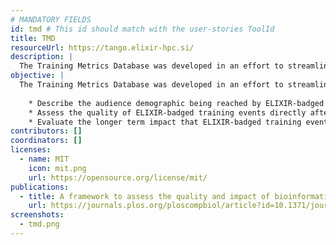 ```yaml
---
# MANDATORY FIELDS
id: tmd # This id should match with the user-stories ToolId
title: TMD
resourceUrl: https://tango.elixir-hpc.si/
description: |
  The Training Metrics Database was developed in an effort to streamline data collection, storage, and visualisation for the ELIXIR Training Platform.
objective: |
  The Training Metrics Database was developed in an effort to streamline data collection, storage, and visualisation for the Quality and Impact Subtask of the ELIXIR Training Platform, which aims to:
  
    * Describe the audience demographic being reached by ELIXIR-badged training events
    * Assess the quality of ELIXIR-badged training events directly after they have taken place
    * Evaluate the longer term impact that ELIXIR-badged training events have had on the work of training participants.
contributors: []
coordinators: []
licenses:
  - name: MIT
    icon: mit.png
    url: https://opensource.org/license/mit/
publications:
  - title: A framework to assess the quality and impact of bioinformatics training across ELIXIR
    url: https://journals.plos.org/ploscompbiol/article?id=10.1371/journal.pcbi.1007976
screenshots:
  - tmd.png
---
```

